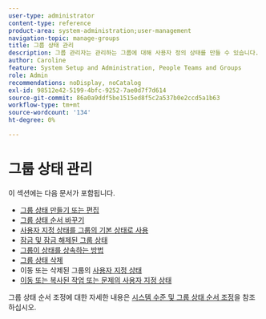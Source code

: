 ```yaml
---
user-type: administrator
content-type: reference
product-area: system-administration;user-management
navigation-topic: manage-groups
title: 그룹 상태 관리
description: 그룹 관리자는 관리하는 그룹에 대해 사용자 정의 상태를 만들 수 있습니다. 이렇게 하면 수십 개의 회사 전체 사용자 정의 상태가 필요하지 않고 그룹 계층에서 더 많은 자율성을 가질 수 있습니다. Workfront 관리자가 상태 잠금을 해제한 경우 관리하는 그룹의 시스템 수준 상태를 편집할 수도 있습니다.
author: Caroline
feature: System Setup and Administration, People Teams and Groups
role: Admin
recommendations: noDisplay, noCatalog
exl-id: 98512e42-5199-4bfc-9252-7ae0d7f7d614
source-git-commit: 86a0a9ddf5be1515ed8f5c2a537b0e2ccd5a1b63
workflow-type: tm+mt
source-wordcount: '134'
ht-degree: 0%

---
```


# 그룹 상태 관리

이 섹션에는 다음 문서가 포함됩니다.

* [그룹 상태 만들기 또는 편집](../../../administration-and-setup/manage-groups/manage-group-statuses/create-or-edit-a-group-status.md)
* [그룹 상태 순서 바꾸기](../../../administration-and-setup/manage-groups/manage-group-statuses/reorder-group-statuses-from-groups-area.md)
* [사용자 지정 상태를 그룹의 기본 상태로 사용](../../../administration-and-setup/manage-groups/manage-group-statuses/use-custom-statuses-as-default-statuses-group.md)
* [잠금 및 잠금 해제된 그룹 상태](../../../administration-and-setup/manage-groups/manage-group-statuses/lock-or-unlock-a-custom-group-status.md)
* [그룹이 상태를 상속하는 방법](../../../administration-and-setup/manage-groups/manage-group-statuses/how-groups-inherit-statuses.md)
* [그룹 상태 삭제](../../../administration-and-setup/manage-groups/manage-group-statuses/delete-a-group-status.md)
* 이동 또는 삭제된 그룹의 [사용자 지정 상태](../../../administration-and-setup/manage-groups/manage-group-statuses/custom-statuses-in-group-moved-or-deleted.md)
* [이동 또는 복사된 작업 또는 문제의 사용자 지정 상태](../../../administration-and-setup/manage-groups/manage-group-statuses/custom-statuses-on-a-task-or-issue-that-is-moved-or-copied.md)

그룹 상태 순서 조정에 대한 자세한 내용은 [시스템 수준 및 그룹 상태 순서 조정](../../../administration-and-setup/customize-workfront/creating-custom-status-and-priority-labels/reorder-system-statuses.md)을 참조하십시오.
